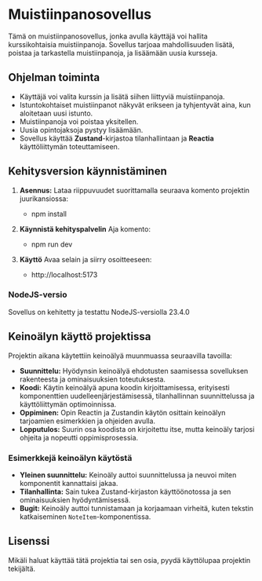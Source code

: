 # Muistiinpanosovellus

Tämä on muistiinpanosovellus, jonka avulla käyttäjä voi hallita kurssikohtaisia muistiinpanoja. Sovellus tarjoaa mahdollisuuden lisätä, poistaa ja tarkastella muistiinpanoja, ja lisäämään uusia kursseja.

## Ohjelman toiminta

- Käyttäjä voi valita kurssin ja lisätä siihen liittyviä muistiinpanoja.
- Istuntokohtaiset muistiinpanot näkyvät erikseen ja tyhjentyvät aina, kun aloitetaan uusi istunto.
- Muistiinpanoja voi poistaa yksitellen.
- Uusia opintojaksoja pystyy lisäämään.
- Sovellus käyttää **Zustand**-kirjastoa tilanhallintaan ja **Reactia** käyttöliittymän toteuttamiseen.

## Kehitysversion käynnistäminen

1. **Asennus:**
   Lataa riippuvuudet suorittamalla seuraava komento projektin juurikansiossa:

   - npm install

2. **Käynnistä kehityspalvelin**
   Aja komento:

   - npm run dev

3. **Käyttö**
   Avaa selain ja siirry osoitteeseen:
   - http://localhost:5173

### NodeJS-versio

Sovellus on kehitetty ja testattu NodeJS-versiolla 23.4.0

## Keinoälyn käyttö projektissa

Projektin aikana käytettiin keinoälyä muunmuassa seuraavilla tavoilla:

- **Suunnittelu:** Hyödynsin keinoälyä ehdotusten saamisessa sovelluksen rakenteesta ja ominaisuuksien toteutuksesta.
- **Koodi:** Käytin keinoälyä apuna koodin kirjoittamisessa, erityisesti komponenttien uudelleenjärjestämisessä, tilanhallinnan suunnittelussa ja käyttöliittymän optimoinnissa.
- **Oppiminen:** Opin Reactin ja Zustandin käytön osittain keinoälyn tarjoamien esimerkkien ja ohjeiden avulla.
- **Lopputulos:** Suurin osa koodista on kirjoitettu itse, mutta keinoäly tarjosi ohjeita ja nopeutti oppimisprosessia.

### Esimerkkejä keinoälyn käytöstä

- **Yleinen suunnittelu:** Keinoäly auttoi suunnittelussa ja neuvoi miten komponentit kannattaisi jakaa.
- **Tilanhallinta:** Sain tukea Zustand-kirjaston käyttöönotossa ja sen ominaisuuksien hyödyntämisessä.
- **Bugit:** Keinoäly auttoi tunnistamaan ja korjaamaan virheitä, kuten tekstin katkaiseminen `NoteItem`-komponentissa.

## Lisenssi

Mikäli haluat käyttää tätä projektia tai sen osia, pyydä käyttölupaa projektin tekijältä.
